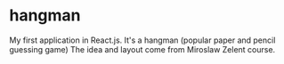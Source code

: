 # hangman

My first application in React.js.
It's a hangman (popular paper and pencil guessing game)
The idea and layout come from Miroslaw Zelent course.
